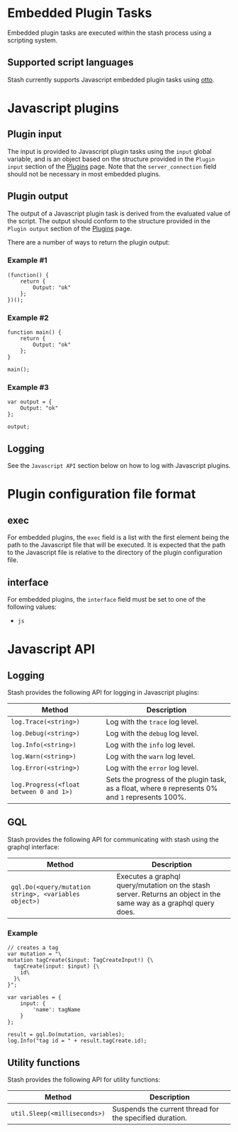 # Embedded Plugin Tasks

Embedded plugin tasks are executed within the stash process using a scripting system.

## Supported script languages

Stash currently supports Javascript embedded plugin tasks using [otto](https://github.com/robertkrimen/otto).

# Javascript plugins

## Plugin input

The input is provided to Javascript plugin tasks using the `input` global variable, and is an object based on the structure provided in the `Plugin input` section of the [Plugins](/help/Plugins.md) page. Note that the `server_connection` field should not be necessary in most embedded plugins.

## Plugin output

The output of a Javascript plugin task is derived from the evaluated value of the script. The output should conform to the structure provided in the `Plugin output` section of the [Plugins](/help/Plugins.md) page.

There are a number of ways to return the plugin output:

### Example #1
```
(function() {
    return {
        Output: "ok"
    };
})();
```

### Example #2
```
function main() {
    return {
        Output: "ok"
    };
}

main();
```

### Example #3
```
var output = {
    Output: "ok"
};

output;
```

## Logging

See the `Javascript API` section below on how to log with Javascript plugins.

# Plugin configuration file format

## exec

For embedded plugins, the `exec` field is a list with the first element being the path to the Javascript file that will be executed. It is expected that the path to the Javascript file is relative to the directory of the plugin configuration file.

## interface

For embedded plugins, the `interface` field must be set to one of the following values:
* `js`

# Javascript API

## Logging

Stash provides the following API for logging in Javascript plugins:

| Method | Description |
|--------|-------------|
| `log.Trace(<string>)` | Log with the `trace` log level. |
| `log.Debug(<string>)` | Log with the `debug` log level. |
| `log.Info(<string>)` | Log with the `info` log level. |
| `log.Warn(<string>)` | Log with the `warn` log level. |
| `log.Error(<string>)` | Log with the `error` log level. |
| `log.Progress(<float between 0 and 1>)` | Sets the progress of the plugin task, as a float, where `0` represents 0% and `1` represents 100%. |

## GQL

Stash provides the following API for communicating with stash using the graphql interface:

| Method | Description |
|--------|-------------|
| `gql.Do(<query/mutation string>, <variables object>)` | Executes a graphql query/mutation on the stash server. Returns an object in the same way as a graphql query does. |

### Example

```
// creates a tag
var mutation = "\
mutation tagCreate($input: TagCreateInput!) {\
  tagCreate(input: $input) {\
    id\
  }\
}";

var variables = {
    input: {
        'name': tagName
    }
};

result = gql.Do(mutation, variables);
log.Info("tag id = " + result.tagCreate.id);
```

## Utility functions

Stash provides the following API for utility functions:

| Method | Description |
|--------|-------------|
| `util.Sleep(<milliseconds>)` | Suspends the current thread for the specified duration. |
